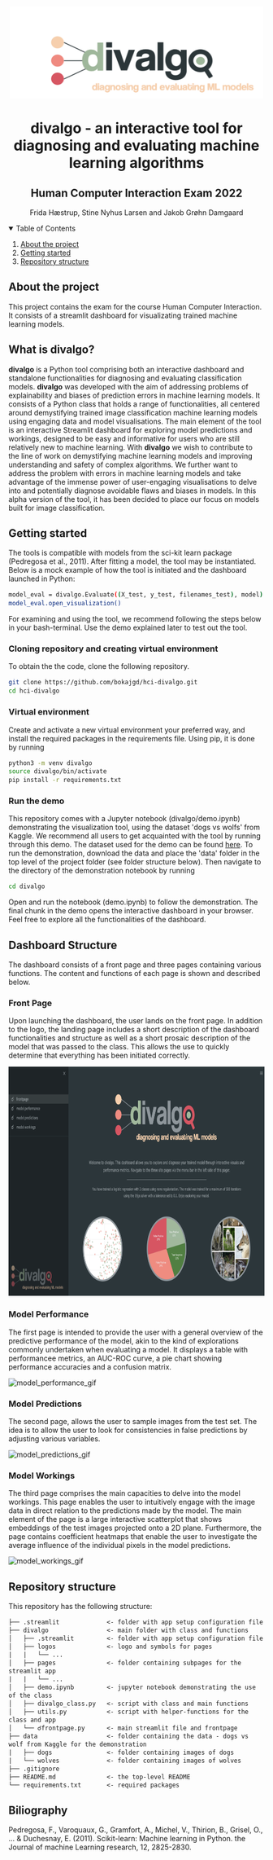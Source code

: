 
<p align="center">
    <img src="divalgo/logos/logo_readme.png" alt="Logo" width="500" height="180">
  </a>


<br />
  <h1 align="center">divalgo - an interactive tool for diagnosing and evaluating machine learning algorithms
 </h1>
 <h2 align="center">Human Computer Interaction Exam 2022</h2>

  <p align="center">
    Frida Hæstrup, Stine Nyhus Larsen and Jakob Grøhn Damgaard
    <br />
</p>

<!-- TABLE OF CONTENTS -->
<details open="open">
  <summary>Table of Contents</summary>
  <ol>
    <li><a href="#about-the-project">About the project</a></li>
    <li><a href="#getting-started">Getting started</a></li>
    <li><a href="#repository-structure">Repository structure</a></li>
  </ol>
</details>

<!-- ABOUT THE PROJECT -->
## About the project

This project contains the exam for the course Human Computer Interaction. 
It consists of a streamlit dashboard for visualizating trained machine learning models. 

## What is divalgo?
**divalgo** is a Python tool comprising both an interactive dashboard and standalone functionalities for diagnosing and evaluating classification models. **divalgo** was developed with the aim of addressing problems of explainability and biases of prediction errors in machine learning models.
It consists of a Python class that holds a range of functionalities, all centered around demystifying
trained image classification machine learning models using engaging data and model visualisations. The main element of the tool is an interactive Streamlit dashboard for
exploring model predictions and workings, designed to be easy and informative for users who are
still relatively new to machine learning. With **divalgo** we wish to contribute to the line of work on demystifying machine learning models and improving understanding and safety of complex algorithms. We further want to address the problem with errors in machine learning models and take advantage of the immense power of user-engaging visualisations to delve into and potentially diagnose avoidable flaws and biases in models. In this alpha version of the tool, it has been decided to place our focus on models built for image classification.

<!-- GETTING STARTED -->
## Getting started
The tools is compatible with models from the sci-kit learn package (Pedregosa et al., 2011). After fitting a model, the tool may be instantiated. Below is a mock example of how the tool is initiated and the dashboard launched in Python:

```bash
model_eval = divalgo.Evaluate((X_test, y_test, filenames_test), model)
model_eval.open_visualization()
```

For examining and using the tool, we recommend following the steps below in your bash-terminal. Use the demo explained later to test out the tool.

### Cloning repository and creating virtual environment

To obtain the the code, clone the following repository.

```bash
git clone https://github.com/bokajgd/hci-divalgo.git
cd hci-divalgo
```

### Virtual environment

Create and activate a new virtual environment your preferred way, and install the required packages in the requirements file.
Using pip, it is done by running

```bash
python3 -m venv divalgo
source divalgo/bin/activate
pip install -r requirements.txt
```

### Run the demo
This repository comes with a Jupyter notebook (divalgo/demo.ipynb) demonstrating the visualization tool, using the dataset 'dogs vs wolfs' from Kaggle. We recommend all users to get acquainted with the tool by running through this demo.
The dataset used for the demo can be found <a href="https://www.kaggle.com/datasets/harishvutukuri/dogs-vs-wolves">here</a>.
To run the demonstration, download the data and place the 'data' folder in the top level of the project folder (see folder structure below). 
Then navigate to the directory of the demonstration notebook by running

```bash
cd divalgo
```
Open and run the notebook (demo.ipynb) to follow the demonstration. The final chunk in the demo opens the interactive dashboard in your browser. Feel free to explore all the functionalities of the dashboard.


## Dashboard Structure
The dashboard consists of a front page and three pages containing various functions. The content and functions of each page is shown and described below.



### Front Page
Upon launching the dashboard, the user lands on the front page. In addition to the logo, the landing page includes a short description of the dashboard functionalities and structure as well as a short prosaic description of the model that was passed to the class. This allows the use to quickly determine that everything has been initiated correctly.

<p align="center">
    <img src="divalgo/logos/frontpage.png" alt="Logo" width="848" height="450">
</a>

### Model Performance
The first page is intended to provide the user with a general overview of the predictive performance of the model, akin to the kind of explorations commonly undertaken when evaluating a model. It displays a table with performancee metrics, an AUC-ROC curve, a pie chart showing performance accuracies and a confusion matrix.


![model_performance_gif](divalgo/logos/model_performance.gif)

### Model Predictions
The second page, allows the user to sample images from the test set. The idea is to allow the user to look for consistencies in false predictions by adjusting various variables.

![model_predictions_gif](divalgo/logos/model_prediction.gif)

### Model Workings
The third page comprises the main capacities to delve into the model workings. This page enables the user to intuitively engage with the image data in direct relation to the predictions made by the model. The main element of the page is a large interactive scatterplot that shows embeddings of the test images projected onto a 2D plane. Furthermore, the page contains coefficient heatmaps that enable the user to investigate the average influence of the individual pixels in the model predictions.

![model_workings_gif](divalgo/logos/model_workings.gif)

<!-- REPOSITORY STRUCTURE -->
## Repository structure

This repository has the following structure:

```
├── .streamlit             <- folder with app setup configuration file
├── divalgo                <- main folder with class and functions                      
│   ├── .streamlit         <- folder with app setup configuration file
│   ├── logos              <- logo and symbols for pages
|   |   └── ...
│   ├── pages              <- folder containing subpages for the streamlit app
|   |   └── ...
│   ├── demo.ipynb         <- jupyter notebook demonstrating the use of the class
│   ├── divalgo_class.py   <- script with class and main functions 
│   ├── utils.py           <- script with helper-functions for the class and app 
│   └── ☌frontpage.py      <- main streamlit file and frontpage
├── data                   <- folder containing the data - dogs vs wolf from Kaggle for the demonstration     
|   ├── dogs               <- folder containing images of dogs
|   └── wolves             <- folder containing images of wolves
├── .gitignore                 
├── README.md              <- the top-level README
└── requirements.txt       <- required packages
```


## Biliography
Pedregosa, F., Varoquaux, G., Gramfort, A., Michel, V., Thirion, B., Grisel, O., ... & Duchesnay, E. (2011). Scikit-learn: Machine learning in Python. the Journal of machine Learning research, 12, 2825-2830.
